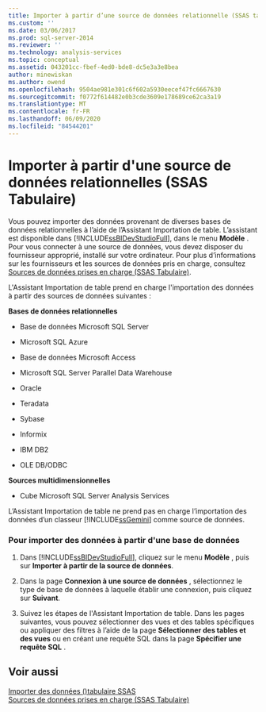 ```yaml
---
title: Importer à partir d’une source de données relationnelle (SSAS tabulaire) | Microsoft Docs
ms.custom: ''
ms.date: 03/06/2017
ms.prod: sql-server-2014
ms.reviewer: ''
ms.technology: analysis-services
ms.topic: conceptual
ms.assetid: 043201cc-fbef-4ed0-bde8-dc5e3a3e8bea
author: minewiskan
ms.author: owend
ms.openlocfilehash: 9504ae981e301c6f602a5930eecef47fc6667630
ms.sourcegitcommit: f0772f614482e0b3cde3609e178689ce62ca3a19
ms.translationtype: MT
ms.contentlocale: fr-FR
ms.lasthandoff: 06/09/2020
ms.locfileid: "84544201"
---
```

# <a name="import-from-a-relational-data-source-ssas-tabular"></a>Importer à partir d'une source de données relationnelles (SSAS Tabulaire)
  Vous pouvez importer des données provenant de diverses bases de données relationnelles à l’aide de l’Assistant Importation de table. L’assistant est disponible dans [!INCLUDE[ssBIDevStudioFull](../includes/ssbidevstudiofull-md.md)], dans le menu **Modèle** . Pour vous connecter à une source de données, vous devez disposer du fournisseur approprié, installé sur votre ordinateur. Pour plus d’informations sur les fournisseurs et les sources de données pris en charge, consultez [Sources de données prises en charge &#40;SSAS Tabulaire&#41;](tabular-models/data-sources-supported-ssas-tabular.md).  
  
 L'Assistant Importation de table prend en charge l'importation des données à partir des sources de données suivantes :  
  
 **Bases de données relationnelles**  
  
-   Base de données Microsoft SQL Server  
  
-   Microsoft SQL Azure  
  
-   Base de données Microsoft Access  
  
-   Microsoft SQL Server Parallel Data Warehouse  
  
-   Oracle  
  
-   Teradata  
  
-   Sybase  
  
-   Informix  
  
-   IBM DB2  
  
-   OLE DB/ODBC  
  
 **Sources multidimensionnelles**  
  
-   Cube Microsoft SQL Server Analysis Services  
  
 L’Assistant Importation de table ne prend pas en charge l’importation des données d’un classeur [!INCLUDE[ssGemini](../includes/ssgemini-md.md)] comme source de données.  
  
### <a name="to-import-data-from-a-database"></a>Pour importer des données à partir d'une base de données  
  
1.  Dans [!INCLUDE[ssBIDevStudioFull](../includes/ssbidevstudiofull-md.md)], cliquez sur le menu **Modèle** , puis sur **Importer à partir de la source de données**.  
  
2.  Dans la page **Connexion à une source de données** , sélectionnez le type de base de données à laquelle établir une connexion, puis cliquez sur **Suivant**.  
  
3.  Suivez les étapes de l'Assistant Importation de table. Dans les pages suivantes, vous pouvez sélectionner des vues et des tables spécifiques ou appliquer des filtres à l’aide de la page **Sélectionner des tables et des vues** ou en créant une requête SQL dans la page **Spécifier une requête SQL** .  
  
## <a name="see-also"></a>Voir aussi  
 [Importer des données &#40;&#41;tabulaire SSAS](import-data-ssas-tabular.md)   
 [Sources de données prises en charge &#40;SSAS Tabulaire&#41;](tabular-models/data-sources-supported-ssas-tabular.md)  
  
  
